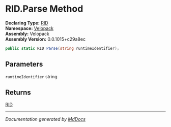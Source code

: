 ﻿<!--  
  <auto-generated>   
    The contents of this file were generated by a tool.  
    Changes to this file may be list if the file is regenerated  
  </auto-generated>   
-->

# RID.Parse Method

**Declaring Type:** [RID](../index.md)  
**Namespace:** [Velopack](../../index.md)  
**Assembly:** Velopack  
**Assembly Version:** 0.0.1015+c29a8ec

```csharp
public static RID Parse(string runtimeIdentifier);
```

## Parameters

`runtimeIdentifier`  string

## Returns

[RID](../index.md)

___

*Documentation generated by [MdDocs](https://github.com/ap0llo/mddocs)*
